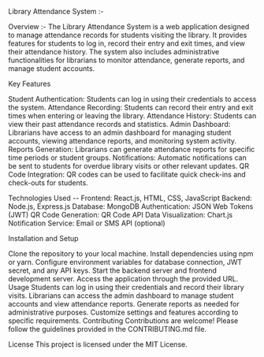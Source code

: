 Library Attendance System :-

Overview :-
The Library Attendance System is a web application designed to manage attendance records for students visiting the library. It provides features for students to log in, record their entry and exit times, and view their attendance history. The system also includes administrative functionalities for librarians to monitor attendance, generate reports, and manage student accounts.

Key Features

Student Authentication: Students can log in using their credentials to access the system.
Attendance Recording: Students can record their entry and exit times when entering or leaving the library.
Attendance History: Students can view their past attendance records and statistics.
Admin Dashboard: Librarians have access to an admin dashboard for managing student accounts, viewing attendance reports, and monitoring system activity.
Reports Generation: Librarians can generate attendance reports for specific time periods or student groups.
Notifications: Automatic notifications can be sent to students for overdue library visits or other relevant updates.
QR Code Integration: QR codes can be used to facilitate quick check-ins and check-outs for students.

Technologies Used --
Frontend: React.js, HTML, CSS, JavaScript
Backend: Node.js, Express.js
Database: MongoDB
Authentication: JSON Web Tokens (JWT)
QR Code Generation: QR Code API
Data Visualization: Chart.js
Notification Service: Email or SMS API (optional)

Installation and Setup

Clone the repository to your local machine.
Install dependencies using npm or yarn.
Configure environment variables for database connection, JWT secret, and any API keys.
Start the backend server and frontend development server.
Access the application through the provided URL.
Usage
Students can log in using their credentials and record their library visits.
Librarians can access the admin dashboard to manage student accounts and view attendance reports.
Generate reports as needed for administrative purposes.
Customize settings and features according to specific requirements.
Contributing
Contributions are welcome! Please follow the guidelines provided in the CONTRIBUTING.md file.

License
This project is licensed under the MIT License.

